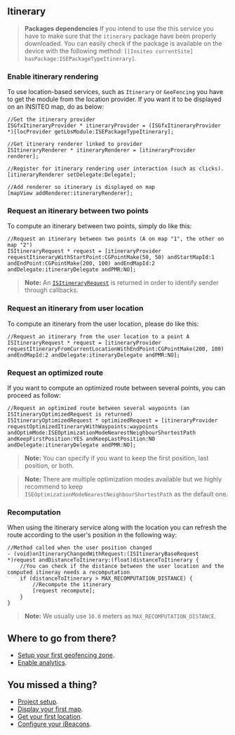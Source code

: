 ## Itinerary

> **Packages dependencies** If you intend to use the this service you have to make sure that the `itinerary` package have been properly downloaded. You can easily check if the package is available on the device with the following method: `[[Insiteo currentSite] hasPackage:ISEPackageTypeItinerary]`.

### Enable itinerary rendering

To use location-based services, such as `Itinerary` or `GeoFencing` you have to get the module from the location provider. If you want it to be displayed on an INSITEO map, do as below:

```objectivec++
//Get the itinerary provider
ISGfxItineraryProvider * itineraryProvider = (ISGfxItineraryProvider *)[locProvider getLbsModule:ISEPackageTypeItinerary];

//Get itinerary renderer linked to provider
ISItineraryRenderer * itineraryRenderer = [itineraryProvider renderer];

//Register for itinerary rendering user interaction (such as clicks).
[itineraryRenderer setDelegate:Delegate];

//Add renderer so itinerary is displayed on map
[mapView addRenderer:itineraryRenderer];
```

### Request an itinerary between two points

To compute an itinerary between two points, simply do like this:

```objectivec++
//Request an itinerary between two points (A on map "1", the other on map "2")
ISItineraryRequest * request = [itineraryProvider requestItineraryWithStartPoint:CGPointMake(50, 50) andStartMapId:1 andEndPoint:CGPointMake(200, 100) andEndMapId:2 andDelegate:itineraryDelegate andPMR:NO];
```

> **Note:** An [`ISItineraryRequest`](http://dev.insiteo.com/api/doc/ios/Classes/3.4/ISItineraryRequest.html) is returned in order to identify sender through callbacks.

### Request an itinerary from user location

To compute an itinerary from the user location, please do like this:

```objectivec++
//Request an itinerary from the user location to a point A
ISItineraryRequest * request = [itineraryProvider requestItineraryFromCurrentLocationWithEndPoint:CGPointMake(200, 100) andEndMapId:2 andDelegate:itineraryDelegate andPMR:NO];
```

### Request an optimized route

If you want to compute an optimized route between several points, you can proceed as follow:

```objectivec++
//Request an optimized route between several waypoints (an ISItineraryOptimizedRequest is returned)
ISItineraryOptimizedRequest * optimizedRequest = [itineraryProvider requestOptimizedItineraryWithWaypoints:waypoints andOptimMode:ISEOptimizationModeNearestNeighbourShortestPath andKeepFirstPosition:YES andKeepLastPosition:NO andDelegate:itineraryDelegate andPMR:NO];
```

> **Note:** You can specify if you want to keep the first position, last position, or both.

> **Note:** There are multiple optimization modes available but we highly recommend to keep `ISEOptimizationModeNearestNeighbourShortestPath` as the default one.

### Recomputation

When using the itinerary service along with the location you can refresh the route according to the user's position in the following way:

```objectivec++
//Method called when the user position changed
- (void)onItineraryChangedWithRequest:(ISItineraryBaseRequest *)request andDistanceToItinerary:(float)distanceToItinerary {
    //You can check if the distance between the user location and the computed itineray needs a recomputation
    if (distanceToItinerary > MAX_RECOMPUTATION_DISTANCE) {
        //Recompute the itinerary
        [request recompute];
    }
}
```

> **Note:** We usually use `10.0` meters as `MAX_RECOMPUTATION_DISTANCE`.

## Where to go from there?

- [Setup your first geofencing zone](geofence.md).
- [Enable analytics](analytics.md).

## You missed a thing?

- [Project setup](../README.md).
- [Display your first map](map.md).
- [Get your first location](location.md).
- [Configure your iBeacons](beacon.md).
